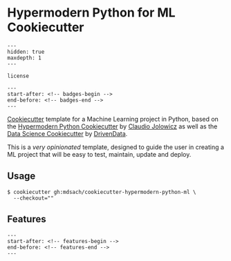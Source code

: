 # Hypermodern Python for ML Cookiecutter

```{toctree}
---
hidden: true
maxdepth: 1
---

license
```

```{include} ../README.md
---
start-after: <!-- badges-begin -->
end-before: <!-- badges-end -->
---
```

[Cookiecutter] template for a Machine Learning project in Python,
based on the [Hypermodern Python Cookiecutter] by [Claudio Jolowicz]
as well as the [Data Science Cookiecutter] by [DrivenData].

This is a _very opinionated_ template, designed to guide the user
in creating a ML project that will be easy to test, maintain, update
and deploy.

## Usage

```console
$ cookiecutter gh:mdsach/cookiecutter-hypermodern-python-ml \
  --checkout=""
```

## Features

```{include} ../README.md
---
start-after: <!-- features-begin -->
end-before: <!-- features-end -->
---
```

[Cookiecutter]: https://github.com/audreyr/cookiecutter
[hypermodern python cookiecutter]: https://github.com/cjolowicz/cookiecutter-hypermodern-python
[claudio jolowicz]: https://github.com/cjolowicz
[data science cookiecutter]: https://github.com/drivendata/cookiecutter-data-science
[drivendata]: https://www.drivendata.org/